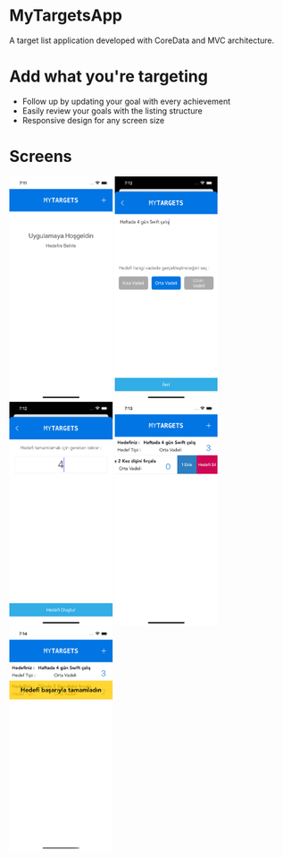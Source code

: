 # MyTargetsApp

A target list application developed with CoreData and MVC architecture.

# Add what you're targeting
* Follow up by updating your goal with every achievement
* Easily review your goals with the listing structure
* Responsive design for any screen size


# Screens
<img height = 400 width = full src="images/1.png"> <img height = 400 width = full src="images/2.png"> <img height = 400 width = full src="images/3.png"> <img height = 400 width = full src="images/4.png"> <img height = 400 width = full src="images/5.png">
 
